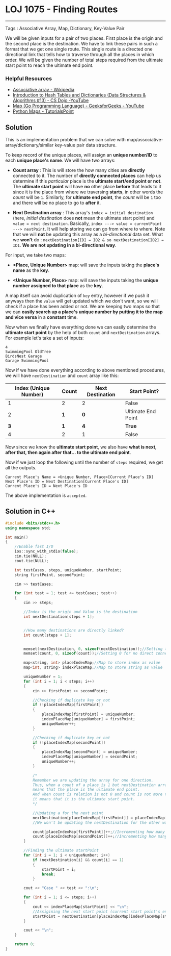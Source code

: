 # LOJ 1075 - Finding Routes
---
Tags : Associative Array, Map, Dictionary, Key-Value Pair

We will be given inputs for a pair of two places. First place is the origin and the second place is the destination. We have to link these pairs in such a format that we get one single route. This single route is a directed one directional link that tells how to traverse through all the places in which order. We will be given the number of total steps required from the ultimate start point to reach the ultimate end point.  

### Helpful Resources
* [Associative array - Wikipedia](https://en.wikipedia.org/wiki/Associative_array "WikiPedia")
* [Introduction to Hash Tables and Dictionaries (Data Structures & Algorithms #13) - CS Dojo -YouTube](https://www.youtube.com/watch?v=sfWyugl4JWA "Maps and Hash tables")
* [Map (Go Programming Language) - GeeksforGeeks - YouTube](https://www.youtube.com/watch?v=j5KA7K0-gbY)
* [Python Maps - TutorialsPoint](https://www.tutorialspoint.com/python_data_structure/python_maps.htm "Python - Maps")

## Solution
This is an implementation problem that we can solve with map/associative-array/dictionary/similar key-value pair data structure.

To keep record of the unique places, will assign an __unique number/ID__ to each __unique place's name__. We will have two arrays:
- __Count array__ : This is will store the how many cities are __directly__ connected to it. The number of __directly connected places__ can help us determine if this _particular_ place is the __ultimate start/end point or not__. The __ultimate start point__ will have __no__ other place __before__ that leads to it since it is the place from where we traversing __starts__, in other words the _count_ will be `1`. Similarly, for __ultimate end point__, the _count_ will be `1` too and there will be no place to go to __after__ it.

- __Next Destination array__ : This array's `index = initial destination` (here, _initial destination_ does __not__ mean the ultimate start point) and `value = next destination`. Basically, `index ---> value = currentPoint ---> nextPoint`. It will help storing we can go from where to where. Note that we will __not__ be updating this array as a _bi-directional_ data set. What we __won't__ do : `nextDestination[ID] = ID2 & so nextDestination[ID2] = ID1`. __We are not updating in a bi-directional way__.



For input, we take two maps:
- __<Place, Unique Number>__ map: will save the inputs taking the __place's name__ as the __key__.

- __<Unique Number, Place>__ map: will save the inputs taking the __unique number assigned to that place__ as the __key__.

A map itself can avoid duplication of `key` entry, however if we push it anyways then the `value` will get updated which we don't want, so we will check if a place has been added or not. We are keeping two maps so that we can __easily search up a place's unique number by putting it to the map and vice versa__ in a __constant__ time.

Now when we finally have everything done we can easily determine the __ultimate start point__ by the help of both `count` and `nextDestination` arrays. For example let's take a set of inputs:

```
4
SwimmingPool OldTree
BirdsNest Garage
Garage SwimmingPool
```

Now if we have done everything according to above mentioned procedures, we will have `nextDestination` and `count` array like this:

|Index (Unique Number)|Count| Next Destination| Start Point?|
|--|--|--|--|
|1|2|2|False|
|2|__1__|__0__|Ultimate End Point|
|__3__|__1__|__4__|__True__|
|4|2|1|False|

Now since we know the __ultimate start point__, we also have __what is next, after that, then again after that... to the ultimate end point__.

Now if we just loop the following until the number of `steps` required, we get all the outputs.
```
Current Place's Name = <Unique Number, Place>[Current Place's ID]
Next Place's ID = Next Destination[Current Place's ID]
Current Place's ID = Next Place's ID  
```
The above implementation is `accepted`.

## Solution in C++
```cpp
#include <bits/stdc++.h>
using namespace std;

int main()
{
    //Enable fast I/O
    ios::sync_with_stdio(false);
    cin.tie(NULL);
    cout.tie(NULL);

    int testCases, steps, uniqueNumber, startPoint;
    string firstPoint, secondPoint;

    cin >> testCases;

    for (int test = 1; test <= testCases; test++)
    {
        cin >> steps;

        //Index is the origin and Value is the destination
        int nextDestination[steps + 1];


        //How many destinations are directly linked?
        int count[steps + 1];


        memset(nextDestination, 0, sizeof(nextDestination));//Setting to 0 for false
        memset(count, 0, sizeof(count));//Setting 0 for no direct connections

        map<string, int> placeIndexMap;//Map to store index as value
        map<int, string> indexPlaceMap;//Map to store string as value

        uniqueNumber = 1;
        for (int i = 1; i < steps; i++)
        {
            cin >> firstPoint >> secondPoint;

            //Checking if duplicate key or not
            if (!placeIndexMap[firstPoint])
            {
                placeIndexMap[firstPoint] = uniqueNumber;
                indexPlaceMap[uniqueNumber] = firstPoint;
                uniqueNumber++;
            }

            //Checking if duplicate key or not
            if (!placeIndexMap[secondPoint])
            {
                placeIndexMap[secondPoint] = uniqueNumber;
                indexPlaceMap[uniqueNumber] = secondPoint;
                uniqueNumber++;
            }

            /*
            Remember we are updating the array for one direction.
            Thus, when a count of a place is 1 but nextDestination array has 0 for that uniqueNumber,
            means that the place is the ultimate end point.
            And when count is relation is not 0 and count is not more than 1,
            it means that it is the ultimate start point.
            */

            //Updating a for the next point
            nextDestination[placeIndexMap[firstPoint]] = placeIndexMap[secondPoint];
            //We won't be updating the nextDestination for the other way around

            count[placeIndexMap[firstPoint]]++;//Incrementing how many places are directly linked
            count[placeIndexMap[secondPoint]]++;//Incrementing how many places are directly linked
        }

        //Finding the ultimate startPoint
        for (int i = 1; i < uniqueNumber; i++)
            if (nextDestination[i] && count[i] == 1)
            {
                startPoint = i;
                break;
            }

        cout << "Case " << test << ":\n";

        for (int i = 1; i <= steps; i++)
        {
            cout << indexPlaceMap[startPoint] << "\n";
            //Assigining the next start point (current start point's end point)
            startPoint = nextDestination[placeIndexMap[indexPlaceMap[startPoint]]];
        }

        cout << "\n";
    }

    return 0;
}
```

